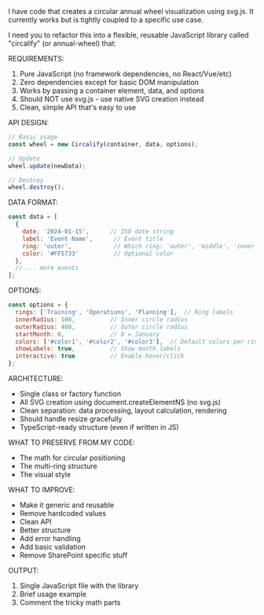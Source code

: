 I have code that creates a circular annual wheel visualization using svg.js. 
It currently works but is tightly coupled to a specific use case.

I need you to refactor this into a flexible, reusable JavaScript library 
called "circalify" (or annual-wheel) that:

REQUIREMENTS:
1. Pure JavaScript (no framework dependencies, no React/Vue/etc)
2. Zero dependencies except for basic DOM manipulation
3. Works by passing a container element, data, and options
4. Should NOT use svg.js - use native SVG creation instead
5. Clean, simple API that's easy to use

API DESIGN:
```javascript
// Basic usage
const wheel = new Circalify(container, data, options);

// Update
wheel.update(newData);

// Destroy
wheel.destroy();
```

DATA FORMAT:
```javascript
const data = [
  {
    date: '2024-01-15',      // ISO date string
    label: 'Event Name',      // Event title
    ring: 'outer',            // Which ring: 'outer', 'middle', 'inner'
    color: '#FF5733'          // Optional color
  },
  // ... more events
];
```

OPTIONS:
```javascript
const options = {
  rings: ['Training', 'Operations', 'Planning'],  // Ring labels
  innerRadius: 100,          // Inner circle radius
  outerRadius: 400,          // Outer circle radius
  startMonth: 0,             // 0 = January
  colors: ['#color1', '#color2', '#color3'],  // Default colors per ring
  showLabels: true,          // Show month labels
  interactive: true          // Enable hover/click
};
```

ARCHITECTURE:
- Single class or factory function
- All SVG creation using document.createElementNS (no svg.js)
- Clean separation: data processing, layout calculation, rendering
- Should handle resize gracefully
- TypeScript-ready structure (even if written in JS)

WHAT TO PRESERVE FROM MY CODE:
- The math for circular positioning
- The multi-ring structure
- The visual style

WHAT TO IMPROVE:
- Make it generic and reusable
- Remove hardcoded values
- Clean API
- Better structure
- Add error handling
- Add basic validation
- Remove SharePoint specific stuff

OUTPUT:
1. Single JavaScript file with the library
2. Brief usage example
3. Comment the tricky math parts
